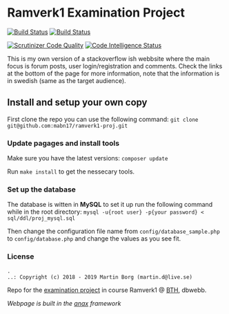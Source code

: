 # Ramverk1 Examination Project

[![Build Status](https://travis-ci.org/mabn17/ramverk1-proj.svg?branch=master)](https://travis-ci.org/mabn17/ramverk1-proj) [![Build Status](https://scrutinizer-ci.com/g/mabn17/ramverk1-proj/badges/build.png?b=master)](https://scrutinizer-ci.com/g/mabn17/ramverk1-proj/build-status/master) 

[![Scrutinizer Code Quality](https://scrutinizer-ci.com/g/mabn17/ramverk1-proj/badges/quality-score.png?b=master)](https://scrutinizer-ci.com/g/mabn17/ramverk1-proj/?branch=master) [![Code Intelligence Status](https://scrutinizer-ci.com/g/mabn17/ramverk1-proj/badges/code-intelligence.svg?b=master)](https://scrutinizer-ci.com/code-intelligence)

This is my own version of a stackoverflow ish webbsite where the main focus is forum posts, user login/registration and comments. Check the links at the bottom of the page for more information, note that the information is in swedish (same as the target audience).

## Install and setup your own copy
First clone the repo you can use the following command: ```git clone git@github.com:mabn17/ramverk1-proj.git```

### Update pagages and install tools
Make sure you have the latest versions: ```composer update```

Run ```make install``` to get the nessecary tools.

### Set up the database
The database is witten in **MySQL** to set it up run the following command while in the root directory: 
```mysql -u{root user} -p{your password} < sql/ddl/proj_mysql.sql```

Then change the configuration file name from `config/database_sample.php` to `config/database.php` and change the values as you see fit.

### License

```
.
..: Copyright (c) 2018 - 2019 Martin Borg (martin.d@live.se)
```

Repo for the [examination project](https://dbwebb.se/kurser/ramverk1-v2/kmom10) in course Ramverk1 @ [BTH](https://www.bth.se/eng/), dbwebb.

*Webpage is built in the [anax](https://github.com/canax) framework*